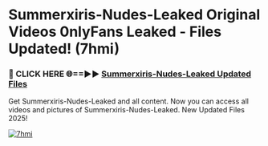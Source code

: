 # Summerxiris-Nudes-Leaked Original Videos 0nlyFans Leaked - Files Updated! (7hmi)

<h3>🔴 CLICK HERE 🌐==►► <a href="https://tinyurl.com/5h6xmrr3" rel="nofollow">Summerxiris-Nudes-Leaked Updated Files</a></h3>

Get Summerxiris-Nudes-Leaked and all content. Now you can access all videos and pictures of Summerxiris-Nudes-Leaked. New Updated Files 2025!

[![7hmi](https://i.imgur.com/KVD873Z.gif)](https://tinyurl.com/5h6xmrr3)
